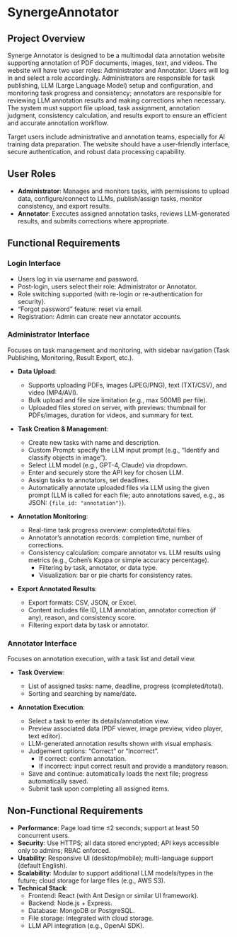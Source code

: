# SynergeAnnotator

## Project Overview

Synerge Annotator is designed to be a multimodal data annotation website supporting annotation of PDF documents, images, text, and videos. The website will have two user roles: Administrator and Annotator. Users will log in and select a role accordingly. Administrators are responsible for task publishing, LLM (Large Language Model) setup and configuration, and monitoring task progress and consistency; annotators are responsible for reviewing LLM annotation results and making corrections when necessary. The system must support file upload, task assignment, annotation judgment, consistency calculation, and results export to ensure an efficient and accurate annotation workflow.

Target users include administrative and annotation teams, especially for AI training data preparation. The website should have a user-friendly interface, secure authentication, and robust data processing capability.

## User Roles

- **Administrator**: Manages and monitors tasks, with permissions to upload data, configure/connect to LLMs, publish/assign tasks, monitor consistency, and export results.
- **Annotator**: Executes assigned annotation tasks, reviews LLM-generated results, and submits corrections where appropriate.

## Functional Requirements

### Login Interface

- Users log in via username and password.
- Post-login, users select their role: Administrator or Annotator.
- Role switching supported (with re-login or re-authentication for security).
- “Forgot password” feature: reset via email.
- Registration: Admin can create new annotator accounts.

### Administrator Interface

Focuses on task management and monitoring, with sidebar navigation (Task Publishing, Monitoring, Result Export, etc.).

- **Data Upload**:
  - Supports uploading PDFs, images (JPEG/PNG), text (TXT/CSV), and video (MP4/AVI).
  - Bulk upload and file size limitation (e.g., max 500MB per file).
  - Uploaded files stored on server, with previews: thumbnail for PDFs/images, duration for videos, and summary for text.

- **Task Creation & Management**:
  - Create new tasks with name and description.
  - Custom Prompt: specify the LLM input prompt (e.g., “Identify and classify objects in image”).
  - Select LLM model (e.g., GPT-4, Claude) via dropdown.
  - Enter and securely store the API key for chosen LLM.
  - Assign tasks to annotators, set deadlines.
  - Automatically annotate uploaded files via LLM using the given prompt (LLM is called for each file; auto annotations saved, e.g., as JSON: `{file_id: "annotation"}`).

- **Annotation Monitoring**:
  - Real-time task progress overview: completed/total files.
  - Annotator’s annotation records: completion time, number of corrections.
  - Consistency calculation: compare annotator vs. LLM results using metrics (e.g., Cohen’s Kappa or simple accuracy percentage).
    - Filtering by task, annotator, or data type.
    - Visualization: bar or pie charts for consistency rates.

- **Export Annotated Results**:
  - Export formats: CSV, JSON, or Excel.
  - Content includes file ID, LLM annotation, annotator correction (if any), reason, and consistency score.
  - Filtering export data by task or annotator.

### Annotator Interface

Focuses on annotation execution, with a task list and detail view.

- **Task Overview**:
  - List of assigned tasks: name, deadline, progress (completed/total).
  - Sorting and searching by name/date.

- **Annotation Execution**:
  - Select a task to enter its details/annotation view.
  - Preview associated data (PDF viewer, image preview, video player, text editor).
  - LLM-generated annotation results shown with visual emphasis.
  - Judgement options: “Correct” or “Incorrect”.
    - If correct: confirm annotation.
    - If incorrect: input correct result and provide a mandatory reason.
  - Save and continue: automatically loads the next file; progress automatically saved.
  - Submit task upon completing all assigned items.

## Non-Functional Requirements

- **Performance**: Page load time ≤2 seconds; support at least 50 concurrent users.
- **Security**: Use HTTPS; all data stored encrypted; API keys accessible only to admins; RBAC enforced.
- **Usability**: Responsive UI (desktop/mobile); multi-language support (default English).
- **Scalability**: Modular to support additional LLM models/types in the future; cloud storage for large files (e.g., AWS S3).
- **Technical Stack**:
  - Frontend: React (with Ant Design or similar UI framework).
  - Backend: Node.js + Express.
  - Database: MongoDB or PostgreSQL.
  - File storage: Integrated with cloud storage.
  - LLM API integration (e.g., OpenAI SDK).
